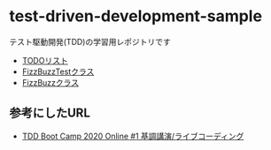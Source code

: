 # test-driven-development-sample
テスト駆動開発(TDD)の学習用レポジトリです

- [TODOリスト](https://github.com/kdr250/test-driven-development-sample/blob/main/docs/TODO.md)
- [FizzBuzzTestクラス](https://github.com/kdr250/test-driven-development-sample/blob/main/app/src/test/java/com/example/tdd/fizzbuzz/FizzBuzzTest.java)
- [FizzBuzzクラス](https://github.com/kdr250/test-driven-development-sample/blob/main/app/src/main/java/com/example/tdd/fizzbuzz/FizzBuzz.java)

## 参考にしたURL
- [TDD Boot Camp 2020 Online #1 基調講演/ライブコーディング](https://www.youtube.com/watch?v=Q-FJ3XmFlT8)
